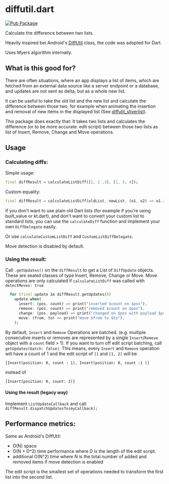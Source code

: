 # diffutil.dart

[![Pub Package](https://img.shields.io/pub/v/diffutil_dart.svg)](https://pub.dartlang.org/packages/diffutil_dart)


Calculate the difference between two lists.

Heavily inspired bei Android's [DiffUtil](https://developer.android.com/reference/kotlin/androidx/recyclerview/widget/DiffUtil) class, the code was adopted for Dart.

Uses Myers algorithm internally. 


## What is this good for?

There are often situations, where an app displays a list of items, which are fetched from an external data source like a server endpoint or a database, and updates are not
sent as delta, but as a whole new list.

It can be useful to take the old list and the new list and calculate the difference between those two, for example when animating the insertion and removal of new
items in the displayed list (See [diffutil_sliverlist](https://pub.dev/packages/diffutil_sliverlist)).

This package does exactly that:
It takes two lists and calculates the difference (or to be more accurate: edit script) between those two lists as list of Insert, Remove, Change and Move operations.


## Usage

### Calculating diffs:

Simple usage:

```dart
final diffResult = calculateListDiff([1, 2 ,3], [1, 3, 4]);
```

Custom equality:

```dart
final diffResult = calculateListDiff(oldList, newList, (o1, o2) => o1.id == o2.id);
```

If you don't want to use plain old Dart lists (for example if you're using built_value or kt.dart), and don't want to convert your custom list 
to standard lists, you can use
the `calculateDiff` function and implement your own `DiffDelegate` easily.

Or use `calculateCustomListDiff` and `CustomListDiffDelegate`.

Move detection is disabled by default. 

### Using the result:

Call `.getUpdates()` on the `diffResult` to get a List of `DiffUpdate` objects. These are sealed classes of type Insert, Remove, Change or Move.
Move operations are only calculated if `calculateListDiff` was called with `detectMoves: true`


```dart
  for (final update in diffResult.getUpdates())
    update.when(
      insert: (pos, count) => print("inserted $count on $pos"),
      remove: (pos, count) => print("removed $count on $pos"),
      change: (pos, payload) => print("changed on $pos with payload $payload"),
      move: (from, to) => print("move $from to $to"),
    );
```

By default, `Insert` and `Remove` Operations are batched. (e.g. multiple consecutive inserts or removes are represented by a single `Insert`/`Remove` object with a `count` field > 1).
If you want to turn off edit script batching, call `getUpdates(batch: false)`.
This means, every `Insert` and `Remove` operation will have a count of 1 and the edit script of `[]` and `[1, 2]` will be 

`[Insert(position: 0, count : 1), Insert(position: 0, count :1 )]` 

instead of

`[Insert(position: 0, count: 2)]`


#### Using the result (legacy way)

Implement `ListUpdateCallback` and call `diffResult.dispatchUpdatesTo(myCallback);`

## Performance metrics:

Same as Android's DiffUtil:

 - O(N) space 
 - O(N + D^2) time performance where D is the length of the edit script.
 - additional O(N^2) time where N is the total number of added and removed items if move detection is enabled
 
 The edit script is the smallest set of operations needed to transform the first list into the second list.

